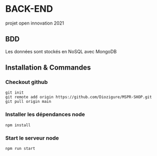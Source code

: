 # BACK-END
projet open innovation 2021

## BDD
Les données sont stockés en NoSQL avec MongoDB

## Installation & Commandes
### Checkout github
```
git init
git remote add origin https://github.com/Diozigure/MSPR-SHOP.git
git pull origin main
```
### Installer les dépendances node
```
npm install
```
### Start le serveur node
```
npm run start
```
